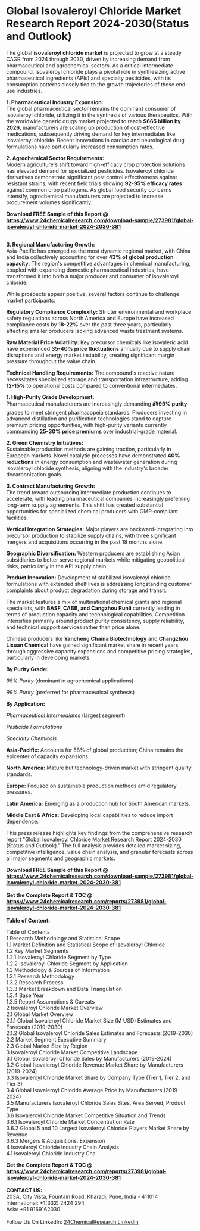 <h1>Global Isovaleroyl Chloride Market Research Report 2024-2030(Status and Outlook)</h1><p>The global <strong>isovaleroyl chloride market</strong> is projected to grow at a steady CAGR from 2024 through 2030, driven by increasing demand from pharmaceutical and agrochemical sectors. As a critical intermediate compound, isovaleroyl chloride plays a pivotal role in synthesizing active pharmaceutical ingredients (APIs) and specialty pesticides, with its consumption patterns closely tied to the growth trajectories of these end-use industries.</p><p><strong>1. Pharmaceutical Industry Expansion:</strong><br>
The global pharmaceutical sector remains the dominant consumer of isovaleroyl chloride, utilizing it in the synthesis of various therapeutics. With the worldwide generic drugs market projected to reach <strong>$665 billion by 2026</strong>, manufacturers are scaling up production of cost-effective medications, subsequently driving demand for key intermediates like isovaleroyl chloride. Recent innovations in cardiac and neurological drug formulations have particularly increased consumption rates.</p><p><strong>2. Agrochemical Sector Requirements:</strong><br>
Modern agriculture's shift toward high-efficacy crop protection solutions has elevated demand for specialized pesticides. Isovaleroyl chloride derivatives demonstrate significant pest control effectiveness against resistant strains, with recent field trials showing <strong>92-95% efficacy rates</strong> against common crop pathogens. As global food security concerns intensify, agrochemical manufacturers are projected to increase procurement volumes significantly.</p><div><b>Download FREE Sample of this Report @ 
            <a href="https://www.24chemicalresearch.com/download-sample/273981/global-isovaleroyl-chloride-market-2024-2030-381">
            https://www.24chemicalresearch.com/download-sample/273981/global-isovaleroyl-chloride-market-2024-2030-381</a></b></div><br><p><strong>3. Regional Manufacturing Growth:</strong><br>
Asia-Pacific has emerged as the most dynamic regional market, with China and India collectively accounting for over <strong>43% of global production capacity</strong>. The region's competitive advantages in chemical manufacturing, coupled with expanding domestic pharmaceutical industries, have transformed it into both a major producer and consumer of isovaleroyl chloride.</p><p>While prospects appear positive, several factors continue to challenge market participants:</p><p><strong>Regulatory Compliance Complexity:</strong> Stricter environmental and workplace safety regulations across North America and Europe have increased compliance costs by <strong>18-22%</strong> over the past three years, particularly affecting smaller producers lacking advanced waste treatment systems.</p><p><strong>Raw Material Price Volatility:</strong> Key precursor chemicals like isovaleric acid have experienced <strong>35-40% price fluctuations</strong> annually due to supply chain disruptions and energy market instability, creating significant margin pressure throughout the value chain.</p><p><strong>Technical Handling Requirements:</strong> The compound's reactive nature necessitates specialized storage and transportation infrastructure, adding <strong>12-15%</strong> to operational costs compared to conventional intermediates.</p><p><strong>1. High-Purity Grade Development:</strong><br>
Pharmaceutical manufacturers are increasingly demanding <strong>â¥99% purity</strong> grades to meet stringent pharmacopeia standards. Producers investing in advanced distillation and purification technologies stand to capture premium pricing opportunities, with high-purity variants currently commanding <strong>25-30% price premiums</strong> over industrial-grade material.</p><p><strong>2. Green Chemistry Initiatives:</strong><br>
Sustainable production methods are gaining traction, particularly in European markets. Novel catalytic processes have demonstrated <strong>40% reductions</strong> in energy consumption and wastewater generation during isovaleroyl chloride synthesis, aligning with the industry's broader decarbonization goals.</p><p><strong>3. Contract Manufacturing Growth:</strong><br>
The trend toward outsourcing intermediate production continues to accelerate, with leading pharmaceutical companies increasingly preferring long-term supply agreements. This shift has created substantial opportunities for specialized chemical producers with GMP-compliant facilities.</p><p><strong>Vertical Integration Strategies:</strong> Major players are backward-integrating into precursor production to stabilize supply chains, with three significant mergers and acquisitions occurring in the past 18 months alone.</p><p><strong>Geographic Diversification:</strong> Western producers are establishing Asian subsidiaries to better serve regional markets while mitigating geopolitical risks, particularly in the API supply chain.</p><p><strong>Product Innovation:</strong> Development of stabilized isovaleroyl chloride formulations with extended shelf lives is addressing longstanding customer complaints about product degradation during storage and transit.</p><p>The market features a mix of multinational chemical giants and regional specialists, with <strong>BASF, CABB, and Cangzhou Runli</strong> currently leading in terms of production capacity and technological capabilities. Competition intensifies primarily around product purity consistency, supply reliability, and technical support services rather than price alone.</p><p>Chinese producers like <strong>Yancheng Chaina Biotechnology</strong> and <strong>Changzhou Lixuan Chemical</strong> have gained significant market share in recent years through aggressive capacity expansions and competitive pricing strategies, particularly in developing markets.</p><p><strong>By Purity Grade:</strong></p><p><em>98% Purity</em> (dominant in agrochemical applications)</p><p><em>99% Purity</em> (preferred for pharmaceutical synthesis)</p><p><strong>By Application:</strong></p><p><em>Pharmaceutical Intermediates</em> (largest segment)</p><p><em>Pesticide Formulations</em></p><p><em>Specialty Chemicals</em></p><p><strong>Asia-Pacific:</strong> Accounts for 58% of global production; China remains the epicenter of capacity expansions.</p><p><strong>North America:</strong> Mature but technology-driven market with stringent quality standards.</p><p><strong>Europe:</strong> Focused on sustainable production methods amid regulatory pressures.</p><p><strong>Latin America:</strong> Emerging as a production hub for South American markets.</p><p><strong>Middle East &amp; Africa:</strong> Developing local capabilities to reduce import dependence.</p><p>This press release highlights key findings from the comprehensive research report "Global Isovaleroyl Chloride Market Research Report 2024-2030 (Status and Outlook)." The full analysis provides detailed market sizing, competitive intelligence, value chain analysis, and granular forecasts across all major segments and geographic markets.</p><div><b>Download FREE Sample of this Report @ 
            <a href="https://www.24chemicalresearch.com/download-sample/273981/global-isovaleroyl-chloride-market-2024-2030-381">
            https://www.24chemicalresearch.com/download-sample/273981/global-isovaleroyl-chloride-market-2024-2030-381</a></b></div><br><div><b>Get the Complete Report & TOC @ 
            <a href="https://www.24chemicalresearch.com/reports/273981/global-isovaleroyl-chloride-market-2024-2030-381">
            https://www.24chemicalresearch.com/reports/273981/global-isovaleroyl-chloride-market-2024-2030-381</a></b></div><br>
            <b>Table of Content:</b><p>Table of Contents<br />
1 Research Methodology and Statistical Scope<br />
1.1 Market Definition and Statistical Scope of Isovaleroyl Chloride<br />
1.2 Key Market Segments<br />
1.2.1 Isovaleroyl Chloride Segment by Type<br />
1.2.2 Isovaleroyl Chloride Segment by Application<br />
1.3 Methodology & Sources of Information<br />
1.3.1 Research Methodology<br />
1.3.2 Research Process<br />
1.3.3 Market Breakdown and Data Triangulation<br />
1.3.4 Base Year<br />
1.3.5 Report Assumptions & Caveats<br />
2 Isovaleroyl Chloride Market Overview<br />
2.1 Global Market Overview<br />
2.1.1 Global Isovaleroyl Chloride Market Size (M USD) Estimates and Forecasts (2019-2030)<br />
2.1.2 Global Isovaleroyl Chloride Sales Estimates and Forecasts (2019-2030)<br />
2.2 Market Segment Executive Summary<br />
2.3 Global Market Size by Region<br />
3 Isovaleroyl Chloride Market Competitive Landscape<br />
3.1 Global Isovaleroyl Chloride Sales by Manufacturers (2019-2024)<br />
3.2 Global Isovaleroyl Chloride Revenue Market Share by Manufacturers (2019-2024)<br />
3.3 Isovaleroyl Chloride Market Share by Company Type (Tier 1, Tier 2, and Tier 3)<br />
3.4 Global Isovaleroyl Chloride Average Price by Manufacturers (2019-2024)<br />
3.5 Manufacturers Isovaleroyl Chloride Sales Sites, Area Served, Product Type<br />
3.6 Isovaleroyl Chloride Market Competitive Situation and Trends<br />
3.6.1 Isovaleroyl Chloride Market Concentration Rate<br />
3.6.2 Global 5 and 10 Largest Isovaleroyl Chloride Players Market Share by Revenue<br />
3.6.3 Mergers & Acquisitions, Expansion<br />
4 Isovaleroyl Chloride Industry Chain Analysis<br />
4.1 Isovaleroyl Chloride Industry Cha</p><div><b>Get the Complete Report & TOC @ 
            <a href="https://www.24chemicalresearch.com/reports/273981/global-isovaleroyl-chloride-market-2024-2030-381">
            https://www.24chemicalresearch.com/reports/273981/global-isovaleroyl-chloride-market-2024-2030-381</a></b></div><br><b>CONTACT US:</b><br>
            203A, City Vista, Fountain Road, Kharadi, Pune, India - 411014<br>
            International: +1(332) 2424 294<br>
            Asia: +91 9169162030 <br><br>
            Follow Us On LinkedIn: <a href="https://www.linkedin.com/company/24chemicalresearch/">24ChemicalResearch LinkedIn</a>